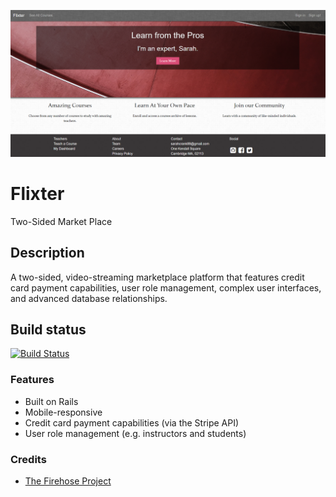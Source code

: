 ![](screenshot.png)

# Flixter

Two-Sided Market Place

## Description

A two-sided, video-streaming marketplace platform that features credit card payment capabilities, user role management, complex user interfaces, and advanced database relationships.

## Build status
[![Build Status](https://travis-ci.org/msarit/flixster.svg?branch=master)](https://travis-ci.org/msarit/flixster)

### Features
* Built on Rails
* Mobile-responsive
* Credit card payment capabilities (via the Stripe API)
* User role management (e.g. instructors and students)

### Credits
* [The Firehose Project](https://thefirehoseproject.com)
